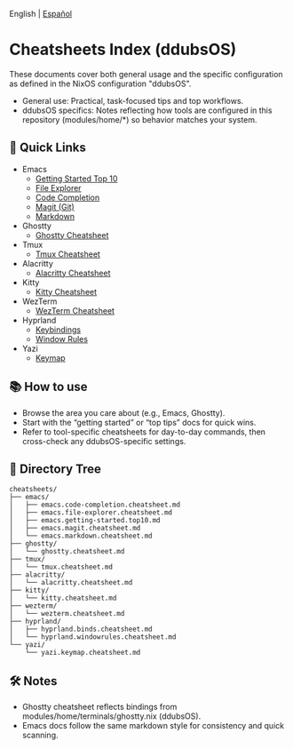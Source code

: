 English | [Español](./README.es.md)

# Cheatsheets Index (ddubsOS)
These documents cover both general usage and the specific configuration as defined in the NixOS configuration "ddubsOS".

- General use: Practical, task-focused tips and top workflows.
- ddubsOS specifics: Notes reflecting how tools are configured in this repository (modules/home/*) so behavior matches your system.

## 🔗 Quick Links
- Emacs
  - [Getting Started Top 10](emacs/emacs.getting-started.top10.md)
  - [File Explorer](emacs/emacs.file-explorer.cheatsheet.md)
  - [Code Completion](emacs/emacs.code-completion.cheatsheet.md)
  - [Magit (Git)](emacs/emacs.magit.cheatsheet.md)
  - [Markdown](emacs/emacs.markdown.cheatsheet.md)
- Ghostty
  - [Ghostty Cheatsheet](ghostty/ghostty.cheatsheet.md)
- Tmux
  - [Tmux Cheatsheet](tmux/tmux.cheatsheet.md)
- Alacritty
  - [Alacritty Cheatsheet](alacritty/alacritty.cheatsheet.md)
- Kitty
  - [Kitty Cheatsheet](kitty/kitty.cheatsheet.md)
- WezTerm
  - [WezTerm Cheatsheet](wezterm/wezterm.cheatsheet.md)
- Hyprland
  - [Keybindings](hyprland/hyprland.binds.cheatsheet.md)
  - [Window Rules](hyprland/hyprland.windowrules.cheatsheet.md)
- Yazi
  - [Keymap](yazi/yazi.keymap.cheatsheet.md)

## 📚 How to use
- Browse the area you care about (e.g., Emacs, Ghostty).
- Start with the “getting started” or “top tips” docs for quick wins.
- Refer to tool-specific cheatsheets for day-to-day commands, then cross-check any ddubsOS-specific settings.

## 📂 Directory Tree

```
cheatsheets/
├── emacs/
│   ├── emacs.code-completion.cheatsheet.md
│   ├── emacs.file-explorer.cheatsheet.md
│   ├── emacs.getting-started.top10.md
│   ├── emacs.magit.cheatsheet.md
│   └── emacs.markdown.cheatsheet.md
├── ghostty/
│   └── ghostty.cheatsheet.md
├── tmux/
│   └── tmux.cheatsheet.md
├── alacritty/
│   └── alacritty.cheatsheet.md
├── kitty/
│   └── kitty.cheatsheet.md
├── wezterm/
│   └── wezterm.cheatsheet.md
├── hyprland/
│   ├── hyprland.binds.cheatsheet.md
│   └── hyprland.windowrules.cheatsheet.md
└── yazi/
    └── yazi.keymap.cheatsheet.md
```

## 🛠️ Notes
- Ghostty cheatsheet reflects bindings from modules/home/terminals/ghostty.nix (ddubsOS).
- Emacs docs follow the same markdown style for consistency and quick scanning.

